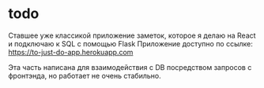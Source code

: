 # todo
Ставшее уже классикой приложение заметок, которое я делаю на React и подключаю к SQL с помощью Flask
Приложение доступно по ссылке: https://to-just-do-app.herokuapp.com

Эта часть написана для взаимодействия с DB посредством запросов с фронтэнда, но работает не очень стабильно.


